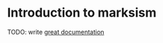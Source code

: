 # Introduction to marksism

TODO: write [great documentation](http://jacobian.org/writing/what-to-write/)
